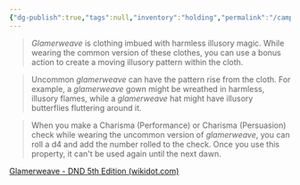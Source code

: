 ```yaml
---
{"dg-publish":true,"tags":null,"inventory":"holding","permalink":"/campaigns/a-dance-of-matter/items/glamerweave/","dgPassFrontmatter":true}
---
```


> _Glamerweave_ is clothing imbued with harmless illusory magic. While wearing the common version of these clothes, you can use a bonus action to create a moving illusory pattern within the cloth.

> Uncommon _glamerweave_ can have the pattern rise from the cloth. For example, a _glamerweave_ gown might be wreathed in harmless, illusory flames, while a _glamerweave_ hat might have illusory butterflies fluttering around it.

> When you make a Charisma (Performance) or Charisma (Persuasion) check while wearing the uncommon version of _glamerweave_, you can roll a d4 and add the number rolled to the check. Once you use this property, it can't be used again until the next dawn.

[Glamerweave - DND 5th Edition (wikidot.com)](http://dnd5e.wikidot.com/wondrous-items:glamerweave)